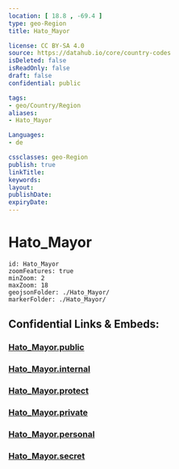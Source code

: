 ```yaml
---
location: [ 18.8 , -69.4 ] 
type: geo-Region
title: Hato_Mayor

license: CC BY-SA 4.0
source: https://datahub.io/core/country-codes
isDeleted: false
isReadOnly: false
draft: false
confidential: public

tags:
- geo/Country/Region
aliases:
- Hato_Mayor

Languages:
- de

cssclasses: geo-Region
publish: true
linkTitle: 
keywords: 
layout: 
publishDate: 
expiryDate: 
---
```


# Hato_Mayor

```leaflet
id: Hato_Mayor
zoomFeatures: true 
minZoom: 2 
maxZoom: 18
geojsonFolder: ./Hato_Mayor/
markerFolder: ./Hato_Mayor/
```


## Confidential Links & Embeds: 

### [Hato_Mayor.public](/_public/\Earth\Continent\America~Caribbean\Dominican_Rep\provinces~Dominican_RepHato_Mayor.public.md) 

### [Hato_Mayor.internal](/_internal/\Earth\Continent\America~Caribbean\Dominican_Rep\provinces~Dominican_RepHato_Mayor.internal.md) 

### [Hato_Mayor.protect](/_protect/\Earth\Continent\America~Caribbean\Dominican_Rep\provinces~Dominican_RepHato_Mayor.protect.md) 

### [Hato_Mayor.private](/_private/\Earth\Continent\America~Caribbean\Dominican_Rep\provinces~Dominican_RepHato_Mayor.private.md) 

### [Hato_Mayor.personal](/_personal/\Earth\Continent\America~Caribbean\Dominican_Rep\provinces~Dominican_RepHato_Mayor.personal.md) 

### [Hato_Mayor.secret](/_secret/\Earth\Continent\America~Caribbean\Dominican_Rep\provinces~Dominican_RepHato_Mayor.secret.md)

